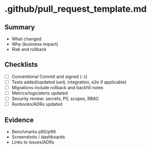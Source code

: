 # .github/pull_request_template.md
## Summary
- What changed
- Why (business impact)
- Risk and rollback

## Checklists
- [ ] Conventional Commit and signed (`-S`)
- [ ] Tests added/updated (unit, integration, e2e if applicable)
- [ ] Migrations include rollback and backfill notes
- [ ] Metrics/logs/alerts updated
- [ ] Security review: secrets, PII, scopes, RBAC
- [ ] Runbooks/ADRs updated

## Evidence
- Benchmarks p95/p99
- Screenshots / dashboards
- Links to issues/ADRs
